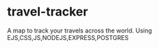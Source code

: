 # travel-tracker
A map to track your travels across the world. Using EJS,CSS,JS,NODEJS,EXPRESS,POSTGRES
